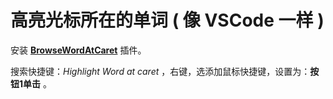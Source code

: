 # 高亮光标所在的单词 ( 像 VSCode 一样 )

安装 **[BrowseWordAtCaret](https://plugins.jetbrains.com/plugin/201-browsewordatcaret)** 插件。

搜索快捷键：*Highlight Word at caret* ，右键，选添加鼠标快捷键，设置为：**按钮1单击** 。

